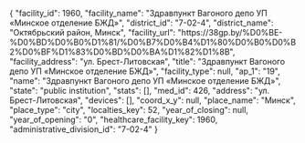 {
    "facility_id": 1960,
    "facility_name": "Здравпункт Вагоного депо УП «Минское отделение БЖД»",
    "district_id": "7-02-4",
    "district_name": "Октябрьский район, Минск",
    "facility_url": "https:\/\/38gp.by\/%D0%BE-%D0%BD%D0%B0%D1%81\/%D0%B7%D0%B4%D1%80%D0%B0%D0%B2%D0%BF%D1%83%D0%BD%D0%BA%D1%82%D1%8B",
    "facility_address": "ул. Брест-Литовская",
    "title": "Здравпункт Вагоного депо УП «Минское отделение БЖД»",
    "facility_type": null,
    "ap_1": "19",
    "name": "Здравпункт Вагоного депо УП «Минское отделение БЖД»",
    "state": "public institution",
    "stats": [],
    "med_id": 426,
    "address": "ул. Брест-Литовская",
    "devices": [],
    "coord_x_y": null,
    "place_name": "Минск",
    "place_type": "city",
    "localties_key": 52,
    "year_of_closing": null,
    "year_of_opening": "0",
    "healthcare_facility_key": 1960,
    "administrative_division_id": "7-02-4"
}